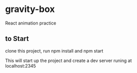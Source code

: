 # gravity-box
React animation practice

## to Start

clone this project, run npm install and npm start

This will start up the project and create a dev server runing at localhost:2345
